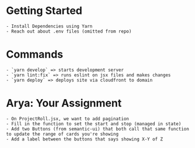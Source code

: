 # Getting Started
    - Install Dependencies using Yarn
    - Reach out about .env files (omitted from repo)

# Commands
    - `yarn develop` => starts development server
    - `yarn lint:fix` => runs eslint on jsx files and makes changes
    - `yarn deploy` => deploys site via cloudfront to domain

# Arya: Your Assignment
    - On ProjectRoll.jsx, we want to add pagination
    - Fill in the function to set the start and stop (managed in state)
    - Add two Buttons (from semantic-ui) that both call that same function to update the range of cards you're showing
    - Add a label between the buttons that says showing X-Y of Z
